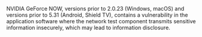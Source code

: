 NVIDIA GeForce NOW, versions prior to 2.0.23 (Windows, macOS) and versions prior to 5.31 (Android, Shield TV), contains a vulnerability in the application software where the network test component transmits sensitive information insecurely, which may lead to information disclosure.